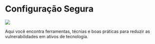 # Configuração Segura

![](/img/config_segura.jpg)

Aqui você encontra ferramentas, técnias e boas práticas para reduzir as vulnerabilidades em ativos de tecnologia.

